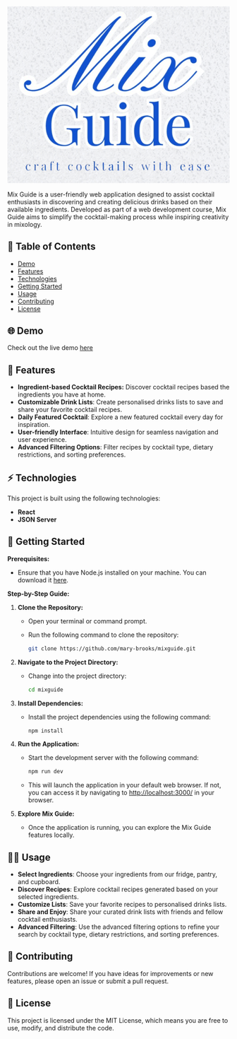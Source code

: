 ![Logo](src/assets/images/mixguide-logo.png)

Mix Guide is a user-friendly web application designed to assist cocktail enthusiasts in discovering and creating delicious drinks based on their available ingredients. Developed as part of a web development course, Mix Guide aims to simplify the cocktail-making process while inspiring creativity in mixology.

## 🍹 Table of Contents

- [Demo](#demo)
- [Features](#features)
- [Technologies](#technologies)
- [Getting Started](#getting-started)
- [Usage](#usage)
- [Contributing](#contributing)
- [License](#license)

## 🌐 Demo <a name="demo"></a>

Check out the live demo [here](https://mixguide.netlify.app/)

## 🌟 Features <a name="features"></a>

- **Ingredient-based Cocktail Recipes:** Discover cocktail recipes based the ingredients you have at home.
- **Customizable Drink Lists**: Create personalised drinks lists to save and share your favorite cocktail recipes.
- **Daily Featured Cocktail**: Explore a new featured cocktail every day for inspiration.
- **User-friendly Interface**: Intuitive design for seamless navigation and user experience.
- **Advanced Filtering Options**: Filter recipes by cocktail type, dietary restrictions, and sorting preferences.

## ⚡️ Technologies <a name="technologies"></a>

This project is built using the following technologies:

- **React**
- **JSON Server**

## 🚀 Getting Started <a name="getting-started"></a>

**Prerequisites:**

- Ensure that you have Node.js installed on your machine. You can download it [here](https://nodejs.org/).

**Step-by-Step Guide:**

1. **Clone the Repository:**

   - Open your terminal or command prompt.
   - Run the following command to clone the repository:

     ```bash
     git clone https://github.com/mary-brooks/mixguide.git
     ```

2. **Navigate to the Project Directory:**

   - Change into the project directory:

     ```bash
     cd mixguide
     ```

3. **Install Dependencies:**

   - Install the project dependencies using the following command:

     ```bash
     npm install
     ```

4. **Run the Application:**

   - Start the development server with the following command:

     ```bash
     npm run dev
     ```

   - This will launch the application in your default web browser. If not, you can access it by navigating to [http://localhost:3000/](http://localhost:3000/) in your browser.

5. **Explore Mix Guide:**
   - Once the application is running, you can explore the Mix Guide features locally.

## 👩‍💻 Usage <a name="usage"></a>

- **Select Ingredients**: Choose your ingredients from our fridge, pantry, and cupboard.
- **Discover Recipes**: Explore cocktail recipes generated based on your selected ingredients.
- **Customize Lists**: Save your favorite recipes to personalised drinks lists.
- **Share and Enjoy**: Share your curated drink lists with friends and fellow cocktail enthusiasts.
- **Advanced Filtering**: Use the advanced filtering options to refine your search by cocktail type, dietary restrictions, and sorting preferences.

## 🤝 Contributing <a name="contributing"></a>

Contributions are welcome! If you have ideas for improvements or new features, please open an issue or submit a pull request.

## 📄 License <a name="license"></a>

This project is licensed under the MIT License, which means you are free to use, modify, and distribute the code.
